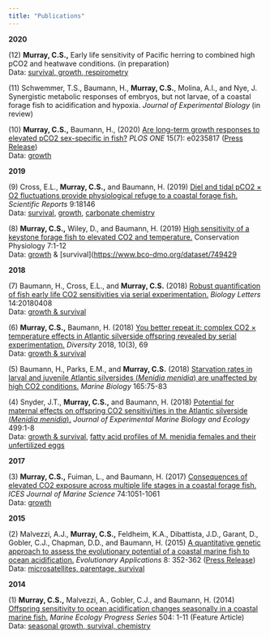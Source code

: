 ```yaml
---
title: "Publications"
---
```


**2020**

(12) **Murray, C.S.,** Early life sensitivity of Pacific herring to combined high pCO2 and heatwave conditions. (in preparation)
<br>Data: [survival, growth, respirometry](https://github.com/cmurray187/Developmental-plasticity-of-forage-under-combined-climate-stressors)<br/>

(11) Schwemmer, T.S., Baumann, H., **Murray, C.S.**, Molina, A.I., and Nye, J. Synergistic metabolic responses of embryos, but not larvae, of a coastal forage fish to    acidification and hypoxia. *Journal of Experimental Biology* (in review)

(10) **Murray, C.S.,** Baumann, H., (2020) [Are long-term growth responses to elevated pCO2 sex-specific in fish?](https://journals.plos.org/plosone/article?id=10.1371/journal.pone.0235817) *PLOS ONE* 15(7): e0235817 ([Press Release](08/uconn-research-carbon-ocean-can-lead-smaller-fish/amp/?__twitter_impression=true))
<br>Data: [growth](https://doi.org/10.1371/journal.pone.0235817.s004.)

**2019**

(9) Cross, E.L., **Murray, C.S.,** and Baumann, H. (2019) [Diel and tidal pCO2 × O2 fluctuations provide physiological refuge to a coastal forage fish.](https://www.nature.com/articles/s41598-019-53930-8) *Scientific Reports* 9:18146 
<br>Data: [survival](https://doi.org/10.1575/1912/bco-dmo.777117.1), [growth](https://doi.org/10.1575/1912/bco-dmo.777130.1), [carbonate chemistry](https://doi.org/10.1575/1912/bco-dmo.777144.1)

(8) **Murray, C.S.,** Wiley, D., and Baumann, H. (2019) [High sensitivity of a keystone forage fish to elevated CO2 and temperature.](https://academic.oup.com/conphys/article/7/1/coz084/5626538) Conservation Physiology 7:1-12
<br>Data: [growth](https://www.bco-dmo.org/dataset/749958/data) & [survival](https://www.bco-dmo.org/dataset/749429

**2018**

(7) Baumann, H., Cross, E.L., and **Murray, C.S.** (2018) [Robust quantification of fish early life CO2 sensitivities via serial experimentation.](https://royalsocietypublishing.org/doi/10.1098/rsbl.2018.0408) *Biology Letters* 14:20180408
<br>Data: [growth & survival](http://dx.doi.org/10.5061/dryad.4573j74)

(6) **Murray, C.S.,** Baumann, H. (2018) [You better repeat it: complex CO2 × temperature effects in Atlantic silverside offspring revealed by serial experimentation.](https://www.mdpi.com/1424-2818/10/3/69/htm) *Diversity* 2018, 10(3), 69
<br>Data: [growth & survival](https://www.bco-dmo.org/dataset/732818/data)

(5) Baumann, H., Parks, E.M., and **Murray, C.S.** (2018) [Starvation rates in larval and juvenile Atlantic silversides (*Menidia menidia*) are unaffected by high CO2 conditions.](https://link.springer.com/article/10.1007/s00227-018-3335-x) *Marine Biology* 165:75-83


(4) Snyder, J.T., **Murray, C.S.,** and Baumann, H. (2018) [Potential for maternal effects on offspring CO2 sensitivi/ties in the Atlantic silverside (*Menidia menidia*).](https://www.sciencedirect.com/science/article/pii/S0022098117303404) *Journal of Experimental Marine Biology and Ecology* 499:1-8
<br>Data: [growth & survival](http://doi.org/10.1575/1912/bco-dmo.719449), [fatty acid profiles of M. menidia females and their unfertilized eggs](http://doi.org/10.1575/1912/bco-dmo.719454)

**2017**

(3) **Murray, C.S.,** Fuiman, L., and Baumann, H. (2017) [Consequences of elevated CO2 exposure across multiple life stages in a coastal forage fish.](https://academic.oup.com/icesjms/article/74/4/1051/2670315) *ICES Journal of Marine Science* 74:1051-1061
<br>Data: [growth](https://www.bco-dmo.org/dataset/651461)

**2015**

(2) Malvezzi, A.J., **Murray, C.S.,** Feldheim, K.A., Dibattista, J.D., Garant, D., Gobler, C.J., Chapman, D.D., and Baumann, H. (2015) [A quantitative genetic approach to assess the evolutionary potential of a coastal marine fish to ocean acidification.](https://onlinelibrary.wiley.com/doi/full/10.1111/eva.12248) *Evolutionary Applications* 8: 352-362 ([Press Release](https://today.uconn.edu/2015/03/evolving-to-cope-with-climate-change/))
<br>Data: [microsatellites, parentage, survival](http://datadryad.org/resource/doi:10.5061/dryad.bd6vs)

**2014**

(1) **Murray, C.S.,** Malvezzi, A., Gobler, C.J., and Baumann, H. (2014) [Offspring sensitivity to ocean acidification changes seasonally in a coastal marine fish.](https://www.int-res.com/abstracts/meps/v504/p1-11/) *Marine Ecology Progress Series* 504: 1-11 (Feature Article)
<br>Data: [seasonal growth, survival, chemistry](http://doi.pangaea.de/10.1594/PANGAEA.838990)
